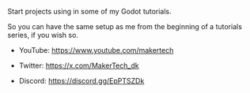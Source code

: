 Start projects using in some of my Godot tutorials.

So you can have the same setup as me from the beginning of a tutorials series, if you wish so.

- YouTube: https://www.youtube.com/makertech

- Twitter: https://x.com/MakerTech_dk

- Discord: https://discord.gg/EpPTSZDk
